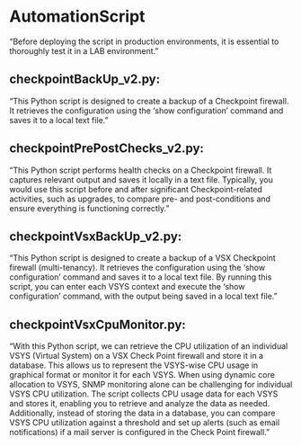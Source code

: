 # AutomationScript

“Before deploying the script in production environments, it is essential to thoroughly test it in a LAB environment.”

## checkpointBackUp_v2.py:

“This Python script is designed to create a backup of a Checkpoint firewall. It retrieves the configuration using the ‘show configuration’ command and saves it to a local text file.”

## checkpointPrePostChecks_v2.py:

“This Python script performs health checks on a Checkpoint firewall. It captures relevant output and saves it locally in a text file. Typically, you would use this script before and after significant Checkpoint-related activities, such as upgrades, to compare pre- and post-conditions and ensure everything is functioning correctly.”

## checkpointVsxBackUp_v2.py:

“This Python script is designed to create a backup of a VSX Checkpoint firewall (multi-tenancy). It retrieves the configuration using the ‘show configuration’ command and saves it to a local text file. By running this script, you can enter each VSYS context and execute the ‘show configuration’ command, with the output being saved in a local text file.”

## checkpointVsxCpuMonitor.py:

“With this Python script, we can retrieve the CPU utilization of an individual VSYS (Virtual System) on a VSX Check Point firewall and store it in a database. This allows us to represent the VSYS-wise CPU usage in graphical format or monitor it for each VSYS. When using dynamic core allocation to VSYS, SNMP monitoring alone can be challenging for individual VSYS CPU utilization. The script collects CPU usage data for each VSYS and stores it, enabling you to retrieve and analyze the data as needed. Additionally, instead of storing the data in a database, you can compare VSYS CPU utilization against a threshold and set up alerts (such as email notifications) if a mail server is configured in the Check Point firewall.”
